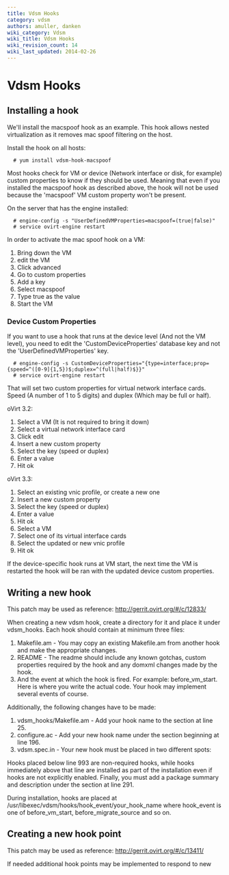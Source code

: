 ```yaml
---
title: Vdsm Hooks
category: vdsm
authors: amuller, danken
wiki_category: Vdsm
wiki_title: Vdsm Hooks
wiki_revision_count: 14
wiki_last_updated: 2014-02-26
---
```


# Vdsm Hooks

## Installing a hook

We'll install the macspoof hook as an example. This hook allows nested virtualization as it removes mac spoof filtering on the host.

Install the hook on all hosts:

      # yum install vdsm-hook-macspoof

Most hooks check for VM or device (Network interface or disk, for example) custom properties to know if they should be used. Meaning that even if you installed the macspoof hook as described above, the hook will not be used because the 'macspoof' VM custom property won't be present.

On the server that has the engine installed:

      # engine-config -s "UserDefinedVMProperties=macspoof=(true|false)"
      # service ovirt-engine restart

In order to activate the mac spoof hook on a VM:

1.  Bring down the VM
2.  edit the VM
3.  Click advanced
4.  Go to custom properties
5.  Add a key
6.  Select macspoof
7.  Type true as the value
8.  Start the VM

### Device Custom Properties

If you want to use a hook that runs at the device level (And not the VM level), you need to edit the 'CustomDeviceProperties' database key and not the 'UserDefinedVMProperties' key.

      # engine-config -s CustomDeviceProperties="{type=interface;prop={speed=^([0-9]{1,5})$;duplex=^(full|half)$}}"
      # service ovirt-engine restart

That will set two custom properties for virtual network interface cards. Speed (A number of 1 to 5 digits) and duplex (Which may be full or half).

oVirt 3.2:

1.  Select a VM (It is not required to bring it down)
2.  Select a virtual network interface card
3.  Click edit
4.  Insert a new custom property
5.  Select the key (speed or duplex)
6.  Enter a value
7.  Hit ok

oVirt 3.3:

1.  Select an existing vnic profile, or create a new one
2.  Insert a new custom property
3.  Select the key (speed or duplex)
4.  Enter a value
5.  Hit ok
6.  Select a VM
7.  Select one of its virtual interface cards
8.  Select the updated or new vnic profile
9.  Hit ok

If the device-specific hook runs at VM start, the next time the VM is restarted the hook will be ran with the updated device custom properties.

## Writing a new hook

This patch may be used as reference: <http://gerrit.ovirt.org/#/c/12833/>

When creating a new vdsm hook, create a directory for it and place it under vdsm_hooks. Each hook should contain at minimum three files:

1.  Makefile.am - You may copy an existing Makefile.am from another hook and make the appropriate changes.
2.  README - The readme should include any known gotchas, custom properties required by the hook and any domxml changes made by the hook.
3.  And the event at which the hook is fired. For example: before_vm_start. Here is where you write the actual code. Your hook may implement several events of course.

Additionally, the following changes have to be made:

1.  vdsm_hooks/Makefile.am - Add your hook name to the section at line 25.
2.  configure.ac - Add your new hook name under the section beginning at line 196.
3.  vdsm.spec.in - Your new hook must be placed in two different spots:

Hooks placed below line 993 are non-required hooks, while hooks immediately above that line are installed as part of the installation even if hooks are not explicitly enabled. Finally, you must add a package summary and description under the section at line 291.

During installation, hooks are placed at /usr/libexec/vdsm/hooks/hook_event/your_hook_name
where hook_event is one of before_vm_start, before_migrate_source and so on.

## Creating a new hook point

This patch may be used as reference: <http://gerrit.ovirt.org/#/c/13411/>

If needed additional hook points may be implemented to respond to new
